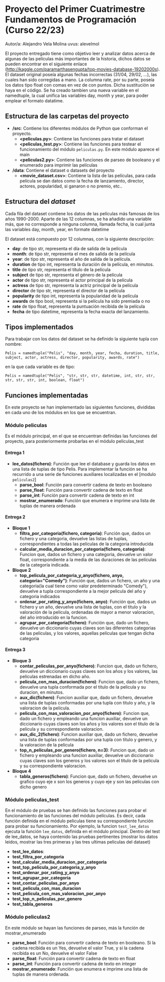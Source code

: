 # Proyecto del Primer Cuatrimestre Fundamentos de Programación (Curso  22/23)
Autor/a: Alejandro Vela Molina   uvus: alevelmol

El proyecto entregado tiene como objetivo leer y analizar datos acerca de algunas de las películas más importantes de la historia, dichos datos se pueden encontrar en el siguiente enlace (http://kaggle.com/paramarthasengupta/top-movies-database-19202000s). El dataset original poseía algunas fechas incorrectas (31/04, 29/02, ...), las cuales han sido corregidas a mano. La columna rate, por su parte, poseía los datos tipo float con comas en vez de con puntos. Dicha sustitución se haya en el código. Se ha creado tambíen una nueva variable en el namedtuple, la cual unifica las variables day, month y year, para poder emplear el formato datatime.


## Estructura de las carpetas del proyecto

* **/src**: Contiene los diferentes módulos de Python que conforman el proyecto.
  * **\<peliculas.py\>**: Contiene las funciones para tratar el dataset
  * **\<peliculas_test.py\>**: Contiene las funciones para testear el funcionamiento del módulo `peliculas.py`. En este módulo aparece el main
  * **\<peliculas2.py\>**: Contiene las funciones de parseo de booleano y el enumerado para imprimir las películas
* **/data**: Contiene el dataset o datasets del proyecto
    * **\<movie_dataset.csv\>**: Contiene la lista de las películas, para cada película se dan datos como la fecha de lanzamiento, director, actores, popularidad, si ganaron o no premio, etc..
    
## Estructura del *dataset*

Cada fila del dataset contiene los datos de las películas más famosas de los años 1990-2000. Aparte de las 12 columnas, se ha añadido una variable más, que no corresponde a ninguna columna, llamada fecha, la cual junta las variables day, month, year, en formate datetime

El dataset está compuesto por 12 columnas, con la siguiente descripción:

* **day**: de tipo str, representa el día de salida de la película
* **month**: de tipo str, representa el mes de salida de la película
* **year**: de tipo str, representa el año de salida de la película.
* **duration** de tipo int, representa la duración de la película, en minutos.
* **title** de tipo str, representa el título de la película
* **subject** de tipo str, representa el género de la película
* **actor** de tipo str, representa el actor principal de la película
* **actress** de tipo str, representa la actriz principal de la película
* **director** de tipo str, representa el director de la película
* **popularity** de tipo int, representa la popularidad de la película
* **awards** de tipo bool, representa si la película ha sido premiada o no
* **rate** de tipo float, representa la puntuación recibida de la película
* **fecha** de tipo datetime, representa la fecha exacta del lanzamiento.

## Tipos implementados

Para trabajar con los datos del dataset se ha definido la siguiente tupla con nombre:

`Pelis = namedtuple("Pelis", "day, month, year, fecha, duration, title, subject, actor, actress, director, popularity, awards, rate")`

en la que cada variable es de tipo:

`Pelis = namedtuple("Pelis", "str, str, str, datetime, int, str, str, str, str, str, int, boolean, float")`

## Funciones implementadas
En este proyecto se han implementado las siguientes funciones, divididas en cada uno de los módulos en los que se encuentran.

### Módulo peliculas
Es el módulo principal, en el que se encuentran definidas las funciones del proyecto, para posteriormente probarlas en el módulo peliculas_test
#### Entrega 1
  * **lee_datos(fichero)**: Función que lee el database y guarda los datos en una lista de tuplas de tipo Pelis. Para implementar la función se ha recurrido a una serie de funciones auxiliares localizadas en el [modulo `peliculas2`]
    * **parse_bool**: Función para convertir cadena de texto en booleano
    * **parse_float**: Función para convertir cadena de texto en float
    * **parse_int**: Función para convertir cadena de texto en int
    * **mostrar_enumerado**: Función que enumera e imprime una lista de tuplas de manera ordenada

#### Entrega 2
  * **Bloque 1**
    * **filtra_por_categoria(fichero, categoria)**: Función que, dados un fichero y una categoria, devuelve las listas de tuplas, correspondientes a todas las películas de la categoria introducida
    * **calcular_media_duracion_por_categoria(fichero, categoria)**: Funcion que, dados un fichero y una categoria, devuelve un valor float, correspondiente a la media de las duraciones de las películas de la categoría indicada.
  * **Bloque 2**
    * **top_pelicula_por_categoria_y_anyo(fichero, anyo, categoria="Comedy")**: Función que, dados un fichero, un año y una categoria(la cual tiene como valor predeterminado "Comedy"), devuelve a tupla correspondiente a la mejor pelicula del año y categoria indicados
    * **ordenar_por_rating_y_anyo(fichero, anyo)**: Función que, dados un fichero y un año, devuelve una lista de tuplas, con el titulo y la valoración de la pelicula, ordenadas de mayor a menor valoracion, del año introducido en la funcion.
    * **agrupar_por_categoria(fichero)**: Función que, dado un fichero, devuelve un diccionario cuyas claves son las diferentes categorias de las peliculas, y los valores, aquellas películas que tengan dicha categoria

#### Entrega 3
  * **Bloque 3**
    * **contar_peliculas_por_anyo(fichero)**: Funcion que, dado un fichero, devuelve un diccionario cuyas claves son los años y los valores, las peliculas estrenadas en dicho año.
    * **pelicula_con_mas_duracion(fichero)**: Funcion que, dado un fichero, devuelve una tupla conformada por el titulo de la pelicula y su duracion, en minutos.
    * **aux_dic(fichero)**: Funcion auxiliar que, dado un fichero, devuelve una lista de tuplas conformadas por una tupla con titulo y año, y la valoracion de la pelicula.
    * **pelicula_con_mas_valoracion_por_anyo(fichero)**: Funcion que, dado un fichero y empleando una funcion auxiliar, devuelve un diccionario cuyas claves son los años y los valores son el titulo de la pelicula y su correspondiente valoracion.
    * **aux_dic_2(fichero)**: Funcion auxiliar que, dado un fichero, devuelve una lista de tuplas conformadas por una tupla con titulo y genero, y la valoracion de la pelicula
    * **top_n_peliculas_por_genero(fichero, n=3)**: Funcion que, dado un fichero y empleando una funcion auxiliar, devuelve un diccionario cuyas claves son los generos y los valores son el titulo de la pelicula y su correspondiente valoracion.
  * **Bloque 4**
    * **tabla_generos(fichero)**: Funcion que, dado un fichero, devuelve un grafico cuyo eje x son los generos y cuyo eje y son las peliculas con dicho genero
### Módulo peliculas_test
En el módulo de pruebas se han definido las funciones para probar el funcionamiento de las funciones del módulo películas. Es decir, cada función definida en el módulo peliculas tiene su correspondiente función para probar su funcionamiento. Por ejemplo, la funcion `test_lee_datos` ejecuta la función `lee_datos`, definida en el módulo principal. Dentro del test de lee_datos, se haya contenido las pruebas pertinentes (mostrar los datos leidos, mostrar las tres primeras y las tres ultimas peliculas del dataset)
* **test_lee_datos**:
* **test_filtra_por_categoria**
* **test_calcular_media_duracion_por_categoria**
* **test_top_pelicula_por_categoria_y_anyo**
* **test_ordenar_por_rating_y_anyo**
* **test_agrupar_por_categoria**
* **test_contar_peliculas_por_anyo**
* **test_pelicula_con_mas_duracion**
* **test_pelicula_con_mas_valoracion_por_anyo**
* **test_top_n_peliculas_por_genero**
* **test_tabla_generos**

### Módulo peliculas2
En este módulo se hayan las funciones de parseo, más la función de mostrar_enumerado
* **parse_bool**: Función para convertir cadena de texto en booleano. Si la cadena recibida es un Yes, devuelve el valor True, y si la cadena recibida es un No, devuelve el valor False
* **parse_float**: Función para convertir cadena de texto en float
* **parse_int**: Función para convertir cadena de texto en integer
* **mostrar_enumerado**: Función que enumera e imprime una lista de tuplas de manera ordenada.
